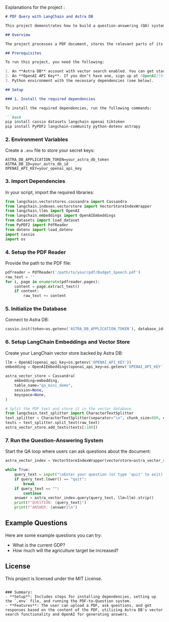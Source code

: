 Explanations for the project :

```md
# PDF Query with LangChain and Astra DB

This project demonstrates how to build a question-answering (QA) system that uses **LangChain** to process PDFs and integrates with **Astra DB** for vector search capabilities. By using vector search, the system can retrieve relevant passages from the PDF, and a language model (LLM) like **OpenAI** can generate answers to user questions.

## Overview

The project processes a PDF document, stores the relevant parts of its content in a vector database (Astra DB), and allows users to ask questions about the document. The system uses the **LangChain** library for handling embeddings and vector stores, while **OpenAI** provides the language model for generating answers.

## Prerequisites

To run this project, you need the following:

1. An **Astra DB** account with vector search enabled. You can get started with [Astra DB](https://astra.datastax.com).
2. An **OpenAI API Key**. If you don’t have one, sign up at [OpenAI](https://openai.com).
3. Python environment with the necessary dependencies (see below).

## Setup

### 1. Install the required dependencies

To install the required dependencies, run the following commands:

```bash
pip install cassio datasets langchain openai tiktoken
pip install PyPDF2 langchain-community python-dotenv astrapy
```

### 2. Environment Variables

Create a `.env` file to store your secret keys:

```
ASTRA_DB_APPLICATION_TOKEN=your_astra_db_token
ASTRA_DB_ID=your_astra_db_id
OPENAI_API_KEY=your_openai_api_key
```

### 3. Import Dependencies

In your script, import the required libraries:

```python
from langchain.vectorstores.cassandra import Cassandra
from langchain.indexes.vectorstore import VectorStoreIndexWrapper
from langchain.llms import OpenAI
from langchain.embeddings import OpenAIEmbeddings
from datasets import load_dataset
from PyPDF2 import PdfReader
from dotenv import load_dotenv
import cassio
import os
```

### 4. Setup the PDF Reader

Provide the path to the PDF file:

```python
pdfreader = PdfReader('/path/to/your/pdf/Budget_Speech.pdf')
raw_text = ''
for i, page in enumerate(pdfreader.pages):
    content = page.extract_text()
    if content:
        raw_text += content
```

### 5. Initialize the Database

Connect to Astra DB:

```python
cassio.init(token=os.getenv('ASTRA_DB_APPLICATION_TOKEN'), database_id=os.getenv('ASTRA_DB_ID'))
```

### 6. Setup LangChain Embeddings and Vector Store

Create your LangChain vector store backed by Astra DB:

```python
llm = OpenAI(openai_api_key=os.getenv('OPENAI_API_KEY'))
embedding = OpenAIEmbeddings(openai_api_key=os.getenv('OPENAI_API_KEY'))

astra_vector_store = Cassandra(
    embedding=embedding,
    table_name="qa_mini_demo",
    session=None,
    keyspace=None,
)

# Split the PDF text and store it in the vector database
from langchain.text_splitter import CharacterTextSplitter
text_splitter = CharacterTextSplitter(separator="\n", chunk_size=800, chunk_overlap=200, length_function=len)
texts = text_splitter.split_text(raw_text)
astra_vector_store.add_texts(texts[:100])
```

### 7. Run the Question-Answering System

Start the QA loop where users can ask questions about the document:

```python
astra_vector_index = VectorStoreIndexWrapper(vectorstore=astra_vector_store)

while True:
    query_text = input("\nEnter your question (or type 'quit' to exit): ").strip()
    if query_text.lower() == "quit":
        break
    if query_text == "":
        continue
    answer = astra_vector_index.query(query_text, llm=llm).strip()
    print(f"QUESTION: {query_text}")
    print(f"ANSWER: {answer}\n")
```

## Example Questions

Here are some example questions you can try:
- What is the current GDP?
- How much will the agriculture target be increased?

## License

This project is licensed under the MIT License.
```

### Summary:
- **Setup**: Includes steps for installing dependencies, setting up the `.env` file, and running the PDF-to-Question system.
- **Features**: The user can upload a PDF, ask questions, and get responses based on the content of the PDF, utilizing Astra DB's vector search functionality and OpenAI for generating answers.
